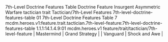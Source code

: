 <ability>
  <name>7th-Level Doctrine Features Table</name>
  <keywords>
    <keyword>Doctrine</keyword>
  </keywords>
  <type>Feature</type>
  <distance>Insurgent</distance>
  <target>Asymmetric Warfare</target>
  <metadata>
    <class>tactician</class>
    <feature_type>trait</feature_type>
    <file_dpath>Tactician/7th-Level Features</file_dpath>
    <item_id>7th-level-doctrine-features-table</item_id>
    <item_index>01</item_index>
    <item_name>7th-Level Doctrine Features Table</item_name>
    <level>7</level>
    <scc>mcdm.heroes.v1:feature.trait.tactician.7th-level-feature:7th-level-doctrine-features-table</scc>
    <scdc>1.1.1:14.1.4.9:01</scdc>
    <source>mcdm.heroes.v1</source>
    <type>feature/trait/tactician/7th-level-feature</type>
  </metadata>
  <effects>
    <effect type="mundane">| Mastermind | Grand Strategy     |
| Vanguard   | Shock and Awe      |</effect>
  </effects>
</ability>
